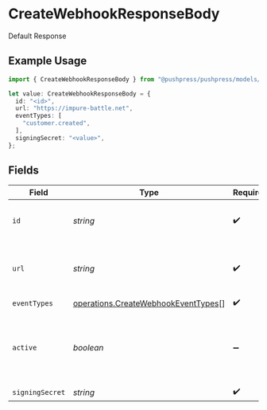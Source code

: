 # CreateWebhookResponseBody

Default Response

## Example Usage

```typescript
import { CreateWebhookResponseBody } from "@pushpress/pushpress/models/operations";

let value: CreateWebhookResponseBody = {
  id: "<id>",
  url: "https://impure-battle.net",
  eventTypes: [
    "customer.created",
  ],
  signingSecret: "<value>",
};
```

## Fields

| Field                                                                                      | Type                                                                                       | Required                                                                                   | Description                                                                                |
| ------------------------------------------------------------------------------------------ | ------------------------------------------------------------------------------------------ | ------------------------------------------------------------------------------------------ | ------------------------------------------------------------------------------------------ |
| `id`                                                                                       | *string*                                                                                   | :heavy_check_mark:                                                                         | The unique identifier for the webhook                                                      |
| `url`                                                                                      | *string*                                                                                   | :heavy_check_mark:                                                                         | The URL that receives the webhook                                                          |
| `eventTypes`                                                                               | [operations.CreateWebhookEventTypes](../../models/operations/createwebhookeventtypes.md)[] | :heavy_check_mark:                                                                         | N/A                                                                                        |
| `active`                                                                                   | *boolean*                                                                                  | :heavy_minus_sign:                                                                         | Whether the webhook is actively receiving events or is disabled                            |
| `signingSecret`                                                                            | *string*                                                                                   | :heavy_check_mark:                                                                         | N/A                                                                                        |